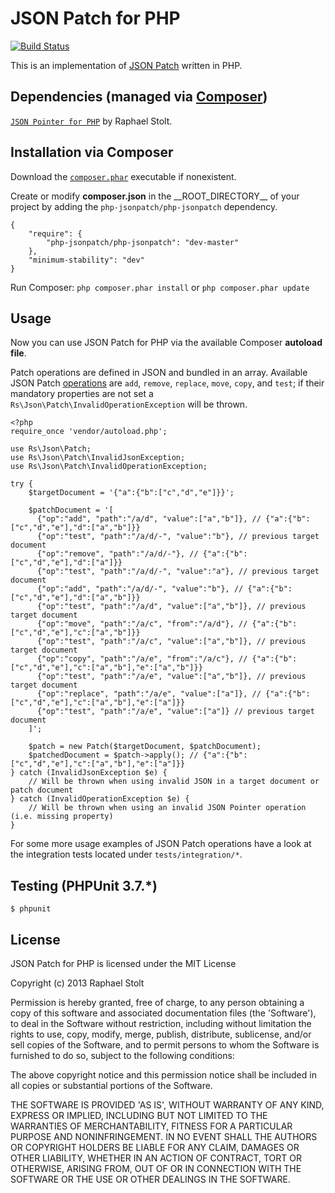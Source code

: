 # JSON Patch for PHP

[![Build Status](https://secure.travis-ci.org/raphaelstolt/php-jsonpatch.png)](http://travis-ci.org/raphaelstolt/php-jsonpatch)

This is an implementation of [JSON Patch](http://tools.ietf.org/html/rfc6902) written in PHP.

## Dependencies (managed via [Composer](http://packagist.org/about-composer))

[`JSON Pointer for PHP`](https://github.com/raphaelstolt/php-jsonpointer) by Raphael Stolt.

## Installation via Composer

Download the [`composer.phar`](http://getcomposer.org/composer.phar) executable if nonexistent.

Create or modify **composer.json** in the \_\_ROOT_DIRECTORY__ of your project by adding the `php-jsonpatch/php-jsonpatch` dependency.

    {
        "require": {
            "php-jsonpatch/php-jsonpatch": "dev-master"
        },
        "minimum-stability": "dev"
    }

Run Composer: `php composer.phar install` or `php composer.phar update`

## Usage

Now you can use JSON Patch for PHP via the available Composer **autoload file**.

Patch operations are defined in JSON and bundled in an array. Available JSON Patch 
[operations](http://tools.ietf.org/html/rfc6902#section-4) are `add`, `remove`, `replace`, `move`, `copy`,
and `test`; if their mandatory properties are not set a `Rs\Json\Patch\InvalidOperationException` will be
thrown.

    <?php
    require_once 'vendor/autoload.php';

    use Rs\Json\Patch;
    use Rs\Json\Patch\InvalidJsonException;
    use Rs\Json\Patch\InvalidOperationException;

    try {
        $targetDocument = '{"a":{"b":["c","d","e"]}}';

        $patchDocument = '[
          {"op":"add", "path":"/a/d", "value":["a","b"]}, // {"a":{"b":["c","d","e"],"d":["a","b"]}}
          {"op":"test", "path":"/a/d/-", "value":"b"}, // previous target document
          {"op":"remove", "path":"/a/d/-"}, // {"a":{"b":["c","d","e"],"d":["a"]}}
          {"op":"test", "path":"/a/d/-", "value":"a"}, // previous target document
          {"op":"add", "path":"/a/d/-", "value":"b"}, // {"a":{"b":["c","d","e"],"d":["a","b"]}}
          {"op":"test", "path":"/a/d", "value":["a","b"]}, // previous target document
          {"op":"move", "path":"/a/c", "from":"/a/d"}, // {"a":{"b":["c","d","e"],"c":["a","b"]}}
          {"op":"test", "path":"/a/c", "value":["a","b"]}, // previous target document
          {"op":"copy", "path":"/a/e", "from":"/a/c"}, // {"a":{"b":["c","d","e"],"c":["a","b"],"e":["a","b"]}}
          {"op":"test", "path":"/a/e", "value":["a","b"]}, // previous target document
          {"op":"replace", "path":"/a/e", "value":["a"]}, // {"a":{"b":["c","d","e"],"c":["a","b"],"e":["a"]}}
          {"op":"test", "path":"/a/e", "value":["a"]} // previous target document
        ]';

        $patch = new Patch($targetDocument, $patchDocument);
        $patchedDocument = $patch->apply(); // {"a":{"b":["c","d","e"],"c":["a","b"],"e":["a"]}}
    } catch (InvalidJsonException $e) { 
        // Will be thrown when using invalid JSON in a target document or patch document
    } catch (InvalidOperationException $e) {
        // Will be thrown when using an invalid JSON Pointer operation (i.e. missing property)
    }

For some more usage examples of JSON Patch operations have a look at the
integration tests located under `tests/integration/*`.

## Testing (PHPUnit 3.7.*)

    $ phpunit

## License

JSON Patch for PHP is licensed under the MIT License

Copyright (c) 2013 Raphael Stolt

Permission is hereby granted, free of charge, to any person obtaining
a copy of this software and associated documentation files (the
'Software'), to deal in the Software without restriction, including
without limitation the rights to use, copy, modify, merge, publish,
distribute, sublicense, and/or sell copies of the Software, and to
permit persons to whom the Software is furnished to do so, subject to
the following conditions:

The above copyright notice and this permission notice shall be
included in all copies or substantial portions of the Software.

THE SOFTWARE IS PROVIDED 'AS IS', WITHOUT WARRANTY OF ANY KIND,
EXPRESS OR IMPLIED, INCLUDING BUT NOT LIMITED TO THE WARRANTIES OF
MERCHANTABILITY, FITNESS FOR A PARTICULAR PURPOSE AND NONINFRINGEMENT.
IN NO EVENT SHALL THE AUTHORS OR COPYRIGHT HOLDERS BE LIABLE FOR ANY
CLAIM, DAMAGES OR OTHER LIABILITY, WHETHER IN AN ACTION OF CONTRACT,
TORT OR OTHERWISE, ARISING FROM, OUT OF OR IN CONNECTION WITH THE
SOFTWARE OR THE USE OR OTHER DEALINGS IN THE SOFTWARE.